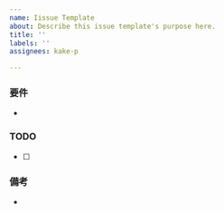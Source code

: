 ```yaml
---
name: Iissue Template
about: Describe this issue template's purpose here.
title: ''
labels: ''
assignees: kake-p

---
```


### 要件
- 
  
### TODO
- [ ] 
  
### 備考
-
